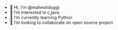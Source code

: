 - 👋 Hi, I’m @maheshduggi
- 👀 I’m interested in c,java
- 🌱 I’m currently learning Python
- 💞️ I’m looking to collaborate on open source project

<!---
maheshduggi/maheshduggi is a ✨ special ✨ repository because its `README.md` (this file) appears on your GitHub profile.
You can click the Preview link to take a look at your changes.
--->
